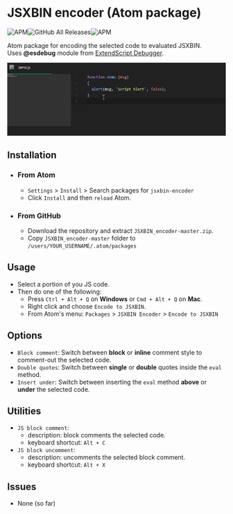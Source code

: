# JSXBIN encoder (Atom package)

![APM](https://img.shields.io/apm/dm/jsxbin-encoder?style=for-the-badge)![GitHub All Releases](https://img.shields.io/github/downloads/alexmunteanu/jsxbin-encoder/total?style=for-the-badge)![APM](https://img.shields.io/apm/l/jsxbin-encoder?style=for-the-badge)

Atom package for encoding the selected code to evaluated JSXBIN.<br>
Uses **@esdebug** module from [ExtendScript Debugger](https://marketplace.visualstudio.com/items?itemName=Adobe.extendscript-debug).

![A screenshot of your package](https://github.com/alexmunteanu/jsxbin-encoder/blob/master/images/JSXBIN_encoder.gif?raw=true)

## Installation
- ### From **Atom**
  - `Settings` > `Install` > Search packages for `jsxbin-encoder`
  - Click `Install` and then `reload` Atom.
- ### From **GitHub**
  - Download the repository and extract `JSXBIN_encoder-master.zip`.
  - Copy `JSXBIN_encoder-master` folder to `/users/YOUR_USERNAME/.atom/packages`

## Usage
- Select a portion of you JS code.
- Then do one of the following:
  - Press `Ctrl + Alt + Q` on **Windows** or `Cmd + Alt + Q` on **Mac**.
  - Right click and choose `Encode to JSXBIN`.
  - From Atom's menu: `Packages` > `JSXBIN Encoder` > `Encode to JSXBIN`

## Options
- `Block comment`: Switch between **block** or **inline** comment style to comment-out the selected code.
- `Double quotes`: Switch between **single** or **double** quotes inside the `eval` method.
- `Insert under`: Switch between inserting the `eval` method **above** or **under** the selected code.

## Utilities
- `JS block comment`:
  - description: block comments the selected code.
  - keyboard shortcut: `Alt + C`
- `JS block uncomment`:
  - description: uncomments the selected block comment.
  - keyboard shortcut: `Alt + X`

## Issues
- None (so far)
